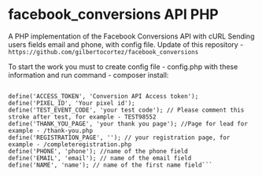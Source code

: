 # facebook_conversions API PHP
A PHP implementation of the Facebook Conversions API with cURL
Sending users fields email and phone, with config file. Update of this repository - ```https://github.com/gilbertocortez/facebook_conversions```

To start the work you must to create config file - config.php with these information and run command - composer install:
 ```//Define the access token, pixel ID, and test event code

define('ACCESS_TOKEN', 'Conversion API Access token');
define('PIXEL_ID', 'Your pixel id');
define('TEST_EVENT_CODE', 'your test code'); // Please comment this stroke after test, for example - TEST98552
define('THANK_YOU_PAGE', 'your thank you page'); //Page for lead for example - /thank-you.php
define('REGISTRATION_PAGE', ''); // your registration page, for example - /completeregistration.php
define('PHONE', 'phone'); //name of the phone field
define('EMAIL', 'email'); // name of the email field
define('NAME', 'name'); // name of the first name field```
